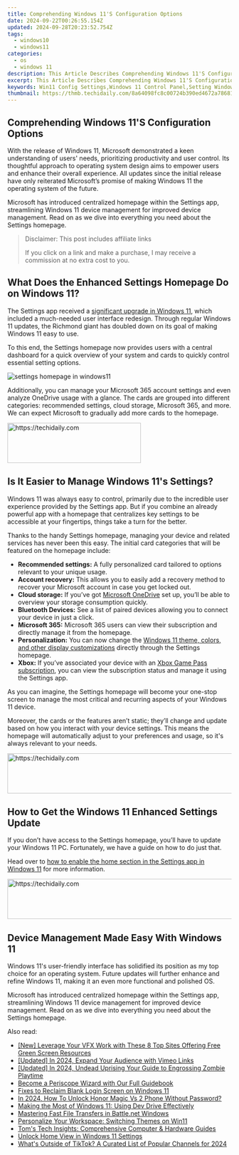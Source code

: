 ```yaml
---
title: Comprehending Windows 11'S Configuration Options
date: 2024-09-22T00:26:55.154Z
updated: 2024-09-28T20:23:52.754Z
tags:
  - windows10
  - windows11
categories:
  - os
  - windows 11
description: This Article Describes Comprehending Windows 11'S Configuration Options
excerpt: This Article Describes Comprehending Windows 11'S Configuration Options
keywords: Win11 Config Settings,Windows 11 Control Panel,Setting Windows 11,Adjusting Win11,Win11 Options Guide,Tweaking Windows 11,Access Windows 11 Setup
thumbnail: https://thmb.techidaily.com/8a64098fc8c00724b390ed4672a78681ea9b2ccc0c75a67c21e60baebffadabf.jpg
---
```


## Comprehending Windows 11'S Configuration Options

 With the release of Windows 11, Microsoft demonstrated a keen understanding of users' needs, prioritizing productivity and user control. Its thoughtful approach to operating system design aims to empower users and enhance their overall experience. All updates since the initial release have only reiterated Microsoft’s promise of making Windows 11 the operating system of the future.

 Microsoft has introduced centralized homepage within the Settings app, streamlining Windows 11 device management for improved device management. Read on as we dive into everything you need about the Settings homepage.

>  Disclaimer: This post includes affiliate links
>
>  If you click on a link and make a purchase, I may receive a commission at no extra cost to you.
>

## What Does the Enhanced Settings Homepage Do on Windows 11?

 The Settings app received a [significant upgrade in Windows 11](https://www.makeuseof.com/windows-11-settings-whats-new/), which included a much-needed user interface redesign. Through regular Windows 11 updates, the Richmond giant has doubled down on its goal of making Windows 11 easy to use.

 To this end, the Settings homepage now provides users with a central dashboard for a quick overview of your system and cards to quickly control essential setting options.

![settings homepage in windows11](https://static1.makeuseofimages.com/wordpress/wp-content/uploads/2023/07/settings-homepage-win11.jpg)

 Additionally, you can manage your Microsoft 365 account settings and even analyze OneDrive usage with a glance. The cards are grouped into different categories: recommended settings, cloud storage, Microsoft 365, and more. We can expect Microsoft to gradually add more cards to the homepage.

<!-- affiliate ads begin -->
<a href="https://laganoo.pxf.io/c/5597632/1528681/16446" target="_top" id="1528681">
  <img src="//a.impactradius-go.com/display-ad/16446-1528681" border="0" alt="https://techidaily.com" width="300" height="90"/>
</a>
<img height="0" width="0" src="https://laganoo.pxf.io/i/5597632/1528681/16446" style="position:absolute;visibility:hidden;" border="0" />
<!-- affiliate ads end -->

## Is It Easier to Manage Windows 11's Settings?

 Windows 11 was always easy to control, primarily due to the incredible user experience provided by the Settings app. But if you combine an already powerful app with a homepage that centralizes key settings to be accessible at your fingertips, things take a turn for the better.

 Thanks to the handy Settings homepage, managing your device and related services has never been this easy. The initial card categories that will be featured on the homepage include:

* **Recommended settings:** A fully personalized card tailored to options relevant to your unique usage.
* **Account recovery:** This allows you to easily add a recovery method to recover your Microsoft account in case you get locked out.
* **Cloud storage:** If you’ve got [Microsoft OneDrive](https://www.makeuseof.com/what-is-onedrive/) set up, you’ll be able to overview your storage consumption quickly.
* **Bluetooth Devices:** See a list of paired devices allowing you to connect your device in just a click.
* **Microsoft 365:** Microsoft 365 users can view their subscription and directly manage it from the homepage.
* **Personalization:** You can now change the [Windows 11 theme, colors, and other display customizations](https://www.makeuseof.com/personalize-windows-11/) directly through the Settings homepage.
* **Xbox:** If you’ve associated your device with an [Xbox Game Pass subscription](https://www.makeuseof.com/tag/what-is-xbox-game-pass-everything-need-know/), you can view the subscription status and manage it using the Settings app.

 As you can imagine, the Settings homepage will become your one-stop screen to manage the most critical and recurring aspects of your Windows 11 device.

 Moreover, the cards or the features aren’t static; they’ll change and update based on how you interact with your device settings. This means the homepage will automatically adjust to your preferences and usage, so it's always relevant to your needs.

<!-- affiliate ads begin -->
<a href="https://appsumo.8odi.net/c/5597632/2049378/7443" target="_top" id="2049378">
  <img src="//a.impactradius-go.com/display-ad/7443-2049378" border="0" alt="https://techidaily.com" width="728" height="90"/>
</a>
<img height="0" width="0" src="https://appsumo.8odi.net/i/5597632/2049378/7443" style="position:absolute;visibility:hidden;" border="0" />
<!-- affiliate ads end -->

## How to Get the Windows 11 Enhanced Settings Update

 If you don’t have access to the Settings homepage, you’ll have to update your Windows 11 PC. Fortunately, we have a guide on how to do just that.

 Head over to [how to enable the home section in the Settings app in Windows 11](https://www.makeuseof.com/enable-home-section-settings-app-windows-11/) for more information.

<!-- affiliate ads begin -->
<a href="https://appsumo.8odi.net/c/5597632/2144275/7443" target="_top" id="2144275">
  <img src="//a.impactradius-go.com/display-ad/7443-2144275" border="0" alt="https://techidaily.com" width="728" height="90"/>
</a>
<img height="0" width="0" src="https://appsumo.8odi.net/i/5597632/2144275/7443" style="position:absolute;visibility:hidden;" border="0" />
<!-- affiliate ads end -->

## Device Management Made Easy With Windows 11

 Windows 11's user-friendly interface has solidified its position as my top choice for an operating system. Future updates will further enhance and refine Windows 11, making it an even more functional and polished OS.

 Microsoft has introduced centralized homepage within the Settings app, streamlining Windows 11 device management for improved device management. Read on as we dive into everything you need about the Settings homepage.

<ins class="adsbygoogle"
      style="display:block"
      data-ad-client="ca-pub-7571918770474297"
      data-ad-slot="8358498916"
      data-ad-format="auto"
      data-full-width-responsive="true"></ins>
    

<span class="atpl-alsoreadstyle">Also read:</span>
<div><ul>
<li><a href="https://facebook-video-footage.techidaily.com/new-leverage-your-vfx-work-with-these-8-top-sites-offering-free-green-screen-resources/"><u>[New] Leverage Your VFX Work with These 8 Top Sites Offering Free Green Screen Resources</u></a></li>
<li><a href="https://vimeo-videos.techidaily.com/updated-in-2024-expand-your-audience-with-vimeo-links/"><u>[Updated] In 2024, Expand Your Audience with Vimeo Links</u></a></li>
<li><a href="https://screen-mirroring-recording.techidaily.com/updated-in-2024-undead-uprising-your-guide-to-engrossing-zombie-playtime/"><u>[Updated] In 2024, Undead Uprising Your Guide to Engrossing Zombie Playtime</u></a></li>
<li><a href="https://extra-resources.techidaily.com/become-a-periscope-wizard-with-our-full-guidebook/"><u>Become a Periscope Wizard with Our Full Guidebook</u></a></li>
<li><a href="https://win11.techidaily.com/fixes-to-reclaim-blank-login-screen-on-windows-11/"><u>Fixes to Reclaim Blank Login Screen on Windows 11</u></a></li>
<li><a href="https://unlock-android.techidaily.com/in-2024-how-to-unlock-honor-magic-vs-2-phone-without-password-by-drfone-android/"><u>In 2024, How To Unlock Honor Magic Vs 2 Phone Without Password?</u></a></li>
<li><a href="https://win11.techidaily.com/making-the-most-of-windows-11-using-dev-drive-effectively/"><u>Making the Most of Windows 11: Using Dev Drive Effectively</u></a></li>
<li><a href="https://win11.techidaily.com/mastering-fast-file-transfers-in-battlenet-windows/"><u>Mastering Fast File Transfers in Battle.net Windows</u></a></li>
<li><a href="https://win11.techidaily.com/personalize-your-workspace-switching-themes-on-win11/"><u>Personalize Your Workspace: Switching Themes on Win11</u></a></li>
<li><a href="https://hardware-tips.techidaily.com/toms-tech-insights-comprehensive-computer-and-hardware-guides/"><u>Tom's Tech Insights: Comprehensive Computer & Hardware Guides</u></a></li>
<li><a href="https://win11.techidaily.com/unlock-home-view-in-windows-11-settings/"><u>Unlock Home View in Windows 11 Settings</u></a></li>
<li><a href="https://tiktok-clips.techidaily.com/whats-outside-of-tiktok-a-curated-list-of-popular-channels-for-2024/"><u>What's Outside of TikTok? A Curated List of Popular Channels for 2024</u></a></li>
</ul></div>

